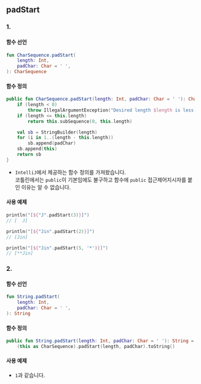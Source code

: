 ## padStart

### 1.

#### 함수 선언  
```kotlin
fun CharSequence.padStart(
    length: Int,
    padChar: Char = ' ',
): CharSequence
```

#### 함수 정의
```kotlin
public fun CharSequence.padStart(length: Int, padChar: Char = ' '): CharSequence {
    if (length < 0)
        throw IllegalArgumentException("Desired length $length is less than zero.")
    if (length <= this.length)
        return this.subSequence(0, this.length)

    val sb = StringBuilder(length)
    for (i in 1..(length - this.length))
        sb.append(padChar)
    sb.append(this)
    return sb
}
```
- `IntelliJ`에서 제공하는 함수 정의를 가져왔습니다.  
  코틀린에서는 `public`이 기본임에도 불구하고 함수에 `public` 접근제어지시자를 붙인 이유는 알 수 없습니다.  

#### 사용 예제
```kotlin
println("[${"J".padStart(3)}]")
// [  J]

println("[${"Jin".padStart(2)}]")
// [Jin]

println("[${"Jin".padStart(5, '*')}]")
// [**Jin]
```

### 2.

#### 함수 선언
```kotlin
fun String.padStart(
    length: Int,
    padChar: Char = ' ',
): String
```

#### 함수 정의
```kotlin
public fun String.padStart(length: Int, padChar: Char = ' '): String =
    (this as CharSequence).padStart(length, padChar).toString()
```

#### 사용 예제
- `1`과 같습니다.
